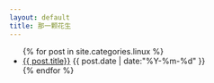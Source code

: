 ```yaml
---
layout: default
title: 那一颗花生
---
```


<ul class="post">
  {% for post in site.categories.linux %}
  <li>
    <a href="{{ post.url }}">{{ post.title}}</a>
    <span class="date" cate="{{ post.categories }}">
    {{ post.date | date:"%Y-%m-%d" }}</span>
  </li>
  {% endfor %}
</ul>
